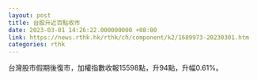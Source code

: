 ```yaml
---
layout: post
title: 台股升近百點收市
date: 2023-03-01 14:26:22.000000000 +08:00
link: https://news.rthk.hk/rthk/ch/component/k2/1689973-20230301.htm
categories: rthk
---
```


台灣股市假期後復市，加權指數收報15598點，升94點，升幅0.61%。
